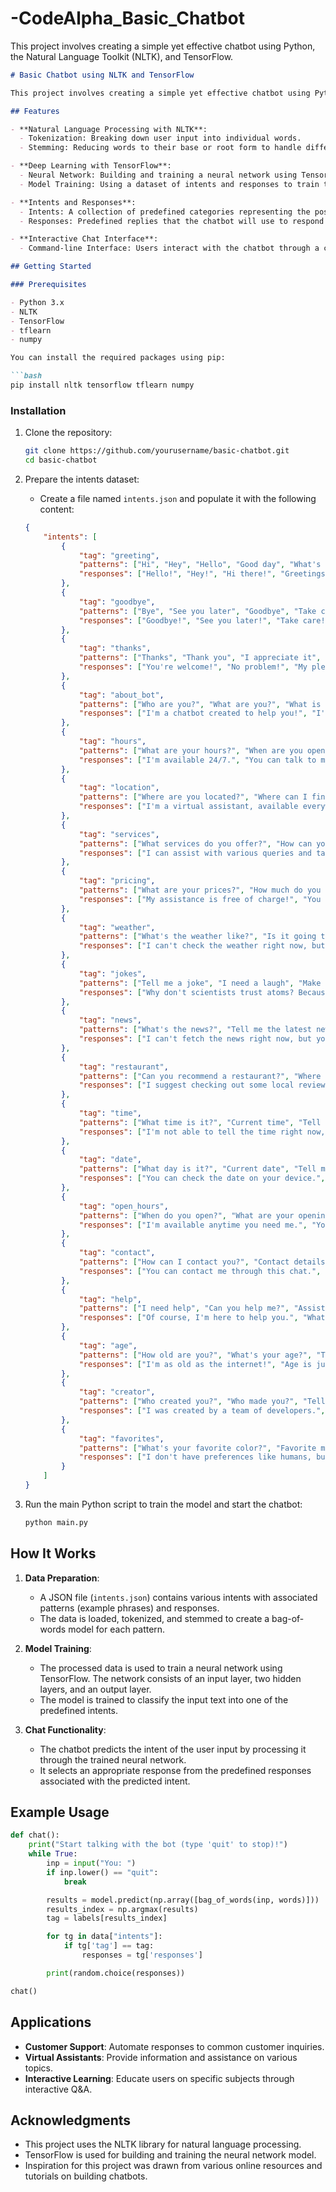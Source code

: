# -CodeAlpha_Basic_Chatbot
This project involves creating a simple yet effective chatbot using Python, the Natural Language Toolkit (NLTK), and TensorFlow. 

```markdown
# Basic Chatbot using NLTK and TensorFlow

This project involves creating a simple yet effective chatbot using Python, the Natural Language Toolkit (NLTK), and TensorFlow. The chatbot can interact with users by recognizing various intents based on input text and responding with predefined responses. This project demonstrates fundamental natural language processing (NLP) techniques, including tokenization, stemming, and training a neural network.

## Features

- **Natural Language Processing with NLTK**:
  - Tokenization: Breaking down user input into individual words.
  - Stemming: Reducing words to their base or root form to handle different variations of the same word.

- **Deep Learning with TensorFlow**:
  - Neural Network: Building and training a neural network using TensorFlow's high-level Keras API to classify user intents.
  - Model Training: Using a dataset of intents and responses to train the neural network for accurate predictions.

- **Intents and Responses**:
  - Intents: A collection of predefined categories representing the possible purposes of user inputs, such as greetings, asking for help, or saying goodbye.
  - Responses: Predefined replies that the chatbot will use to respond to recognized intents.

- **Interactive Chat Interface**:
  - Command-line Interface: Users interact with the chatbot through a command-line interface where they can input text and receive responses from the bot.

## Getting Started

### Prerequisites

- Python 3.x
- NLTK
- TensorFlow
- tflearn
- numpy

You can install the required packages using pip:

```bash
pip install nltk tensorflow tflearn numpy
```

### Installation

1. Clone the repository:
   ```bash
   git clone https://github.com/yourusername/basic-chatbot.git
   cd basic-chatbot
   ```

2. Prepare the intents dataset:
   - Create a file named `intents.json` and populate it with the following content:

   ```json
   {
       "intents": [
           {
               "tag": "greeting",
               "patterns": ["Hi", "Hey", "Hello", "Good day", "What's up", "Greetings"],
               "responses": ["Hello!", "Hey!", "Hi there!", "Greetings!", "Good to see you!"]
           },
           {
               "tag": "goodbye",
               "patterns": ["Bye", "See you later", "Goodbye", "Take care", "Catch you later"],
               "responses": ["Goodbye!", "See you later!", "Take care!", "Catch you later!", "Have a great day!"]
           },
           {
               "tag": "thanks",
               "patterns": ["Thanks", "Thank you", "I appreciate it", "Thanks a lot"],
               "responses": ["You're welcome!", "No problem!", "My pleasure!", "Anytime!", "Glad to help!"]
           },
           {
               "tag": "about_bot",
               "patterns": ["Who are you?", "What are you?", "What is your name?", "Can you tell me about yourself?"],
               "responses": ["I'm a chatbot created to help you!", "I'm an AI here to assist you.", "You can call me your virtual assistant."]
           },
           {
               "tag": "hours",
               "patterns": ["What are your hours?", "When are you open?", "What is your schedule?", "Operating hours?"],
               "responses": ["I'm available 24/7.", "You can talk to me anytime!", "I'm always here to help you."]
           },
           {
               "tag": "location",
               "patterns": ["Where are you located?", "Where can I find you?", "What is your address?"],
               "responses": ["I'm a virtual assistant, available everywhere you need me.", "You can find me online, anywhere and anytime."]
           },
           {
               "tag": "services",
               "patterns": ["What services do you offer?", "How can you help me?", "What can you do?", "Tell me about your services"],
               "responses": ["I can assist with various queries and tasks.", "I'm here to help you with information and support.", "I can provide information, answer questions, and assist with tasks."]
           },
           {
               "tag": "pricing",
               "patterns": ["What are your prices?", "How much do you charge?", "Pricing details?", "Cost of your services?"],
               "responses": ["My assistance is free of charge!", "You don't need to pay to use my services.", "I'm here to help you for free."]
           },
           {
               "tag": "weather",
               "patterns": ["What's the weather like?", "Is it going to rain?", "Weather forecast", "Tell me the weather"],
               "responses": ["I can't check the weather right now, but you can look it up online.", "Please check your favorite weather app for updates."]
           },
           {
               "tag": "jokes",
               "patterns": ["Tell me a joke", "I need a laugh", "Make me laugh", "Do you know any jokes?"],
               "responses": ["Why don't scientists trust atoms? Because they make up everything!", "What do you call fake spaghetti? An impasta!", "Why did the scarecrow win an award? Because he was outstanding in his field!"]
           },
           {
               "tag": "news",
               "patterns": ["What's the news?", "Tell me the latest news", "Any news updates?", "Current events"],
               "responses": ["I can't fetch the news right now, but you can check online.", "Please visit your preferred news website for updates."]
           },
           {
               "tag": "restaurant",
               "patterns": ["Can you recommend a restaurant?", "Where should I eat?", "Restaurant suggestions"],
               "responses": ["I suggest checking out some local reviews online.", "You can find great restaurant recommendations on sites like Yelp or Google Maps."]
           },
           {
               "tag": "time",
               "patterns": ["What time is it?", "Current time", "Tell me the time"],
               "responses": ["I'm not able to tell the time right now, but you can check your device.", "Please check the time on your phone or computer."]
           },
           {
               "tag": "date",
               "patterns": ["What day is it?", "Current date", "Tell me the date"],
               "responses": ["You can check the date on your device.", "Please look at the calendar on your phone or computer."]
           },
           {
               "tag": "open_hours",
               "patterns": ["When do you open?", "What are your opening hours?", "Opening hours"],
               "responses": ["I'm available anytime you need me.", "You can reach out to me 24/7."]
           },
           {
               "tag": "contact",
               "patterns": ["How can I contact you?", "Contact details", "Get in touch"],
               "responses": ["You can contact me through this chat.", "I'm here to help you, just send a message."]
           },
           {
               "tag": "help",
               "patterns": ["I need help", "Can you help me?", "Assist me", "Help"],
               "responses": ["Of course, I'm here to help you.", "What do you need assistance with?", "I'm happy to assist you."]
           },
           {
               "tag": "age",
               "patterns": ["How old are you?", "What's your age?", "Tell me your age"],
               "responses": ["I'm as old as the internet!", "Age is just a number for a bot like me.", "I exist outside the realm of time."]
           },
           {
               "tag": "creator",
               "patterns": ["Who created you?", "Who made you?", "Tell me about your creator"],
               "responses": ["I was created by a team of developers.", "My creators are skilled software engineers."]
           },
           {
               "tag": "favorites",
               "patterns": ["What's your favorite color?", "Favorite movie?", "Favorite food?", "Tell me your favorites"],
               "responses": ["I don't have preferences like humans, but I love helping you!", "As a bot, I don't have favorites, but I enjoy assisting you."]
           }
       ]
   }
   ```

3. Run the main Python script to train the model and start the chatbot:
   ```bash
   python main.py
   ```

## How It Works

1. **Data Preparation**:
   - A JSON file (`intents.json`) contains various intents with associated patterns (example phrases) and responses.
   - The data is loaded, tokenized, and stemmed to create a bag-of-words model for each pattern.

2. **Model Training**:
   - The processed data is used to train a neural network using TensorFlow. The network consists of an input layer, two hidden layers, and an output layer.
   - The model is trained to classify the input text into one of the predefined intents.

3. **Chat Functionality**:
   - The chatbot predicts the intent of the user input by processing it through the trained neural network.
   - It selects an appropriate response from the predefined responses associated with the predicted intent.

## Example Usage

```python
def chat():
    print("Start talking with the bot (type 'quit' to stop)!")
    while True:
        inp = input("You: ")
        if inp.lower() == "quit":
            break

        results = model.predict(np.array([bag_of_words(inp, words)]))
        results_index = np.argmax(results)
        tag = labels[results_index]

        for tg in data["intents"]:
            if tg['tag'] == tag:
                responses = tg['responses']

        print(random.choice(responses))

chat()
```

## Applications



- **Customer Support**: Automate responses to common customer inquiries.
- **Virtual Assistants**: Provide information and assistance on various topics.
- **Interactive Learning**: Educate users on specific subjects through interactive Q&A.


## Acknowledgments

- This project uses the NLTK library for natural language processing.
- TensorFlow is used for building and training the neural network model.
- Inspiration for this project was drawn from various online resources and tutorials on building chatbots.
```
